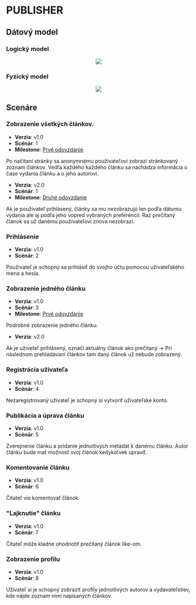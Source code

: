 PUBLISHER
=========

## Dátový model

### Logický model 

<p align="center"> 
<img src="https://github.com/FIIT-DBS2020/Branisa_Gers/blob/master/src/main/resources/data_model/logic_data_model.svg">
</p>

### Fyzický model 

<p align="center"> 
<img src="https://github.com/FIIT-DBS2020/Branisa_Gers/blob/master/src/main/resources/data_model/physical_data_model.svg">
</p>

## Scenáre

### Zobrazenie všetkých článkov.

- **Verzia**: v1.0
- **Scénár**: 1
- **Milestone**: [Prvé odovzdanie](https://github.com/FIIT-DBS2020/Branisa_Gers/milestone/1)

Po načítaní stránky sa anonymnému používateľovi zobrazí stránkovaný zoznam článkov. Vedľa každého každého článku sa nachádza informácia o čase vydania článku a o jeho autorovi. 

- **Verzia**: v2.0
- **Scénár**: 1
- **Milestone**: [Druhé odovzdanie](https://github.com/FIIT-DBS2020/Branisa_Gers/milestone/2)

Ak je používateľ prihlásený, články sa mu nezobrazujú len podľa dátumu vydania ale aj podľa jeho vopred vybraných preferencií. Raz prečítaný článok sa už danému používateľovi znova nezobrazí.

### Prihlásenie

- **Verzia**: v1.0
- **Scénár**: 2

Používateľ je schopný sa prihlásiť do svojho účtu pomocou uživateľského mena a hesla. 

### Zobrazenie jedného článku

- **Verzia**: v1.0
- **Scénár**: 3
- **Milestone**: [Prvé odovzdanie](https://github.com/FIIT-DBS2020/Branisa_Gers/milestone/1)

Podrobné zobrazenie jedného článku.

- **Verzia**: v2.0

Ak je uživeteľ prihlásený, označí aktuálny článok ako prečítaný -> Pri následnom prehladávaní článkov tam daný článok už nebude zobrazený.

### Registrácia uživateľa

- **Verzia**: v1.0
- **Scénár**: 4

Nezaregistrovaný uživateľ je schopný si vytvoriť uživateľské konto.

### Publikácia a úprava článku

- **Verzia**: v1.0
- **Scénár**: 5

Zverejnenie článku a pridanie jednotlivých metadát k danému článku. Autor článku bude mať možnosť svoj článok kedykoľvek upraviť.

### Komentovanie článku

- **Verzia**: v1.0
- **Scénár**: 6

Čitateľ vie komentovať článok.

### "Lajknutie" článku

- **Verzia**: v1.0
- **Scénár**: 7

Čitateľ môže kladne ohodnotiť prečítaný článok like-om.

### Zobrazenie profilu

- **Verzia**: v1.0
- **Scénár**: 8

Uživateľ si je schopný zobraziť profily jednotlivých autorov a vydavateľstiev, kde nájde zoznam nimi napísaných článkov. 
